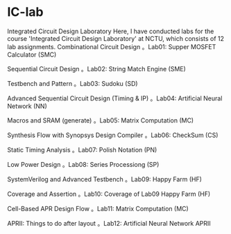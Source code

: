 # IC-lab
Integrated Circuit Design Laboratory
Here, I have conducted labs for the course 'Integrated Circuit Design Laboratory' at NCTU, which consists of 12 lab assignments.
Combinational Circuit Design
。Lab01: Supper MOSFET Calculator (SMC)

Sequential Circuit Design
。Lab02: String Match Engine (SME)

Testbench and Pattern
。Lab03: Sudoku (SD)

Advanced Sequential Circuit Design (Timing & IP)
。Lab04: Artificial Neural Network (NN)

Macros and SRAM (generate)
。Lab05: Matrix Computation (MC)

Synthesis Flow with Synopsys Design Compiler
。Lab06: CheckSum (CS)

Static Timing Analysis
。Lab07: Polish Notation (PN)

Low Power Design
。Lab08: Series Processiong (SP)

SystemVerilog and Advanced Testbench
。Lab09: Happy Farm (HF)

Coverage and Assertion
。Lab10: Coverage of Lab09 Happy Farm (HF)

Cell-Based APR Design Flow
。Lab11: Matrix Computation (MC)

APRII: Things to do after layout
。Lab12: Artificial Neural Network APRII

